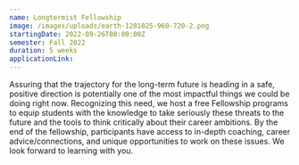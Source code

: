 ```yaml
---
name: Longtermist Fellowship
image: /images/uploads/earth-1281025-960-720-2.png
startingDate: 2022-09-26T00:00:00Z
semester: Fall 2022
duration: 5 weeks
applicationLink:
---
```


Assuring that the trajectory for the long-term future is heading in a safe, positive direction is potentially one of the most impactful things we could be doing right now. Recognizing this need, we host a free Fellowship programs to equip students with the knowledge to take seriously these threats to the future and the tools to think critically about their career ambitions. By the end of the fellowship, participants have access to in-depth coaching, career advice/connections, and unique opportunities to work on these issues. We look forward to learning with you.
